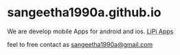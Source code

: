 # sangeetha1990a.github.io
We are develop mobile Apps for android and ios. <abbr title="This is our Brand name">LiPi Apps</abbr>

feel to free contact as <sangeetha1990a@gmail.com>
